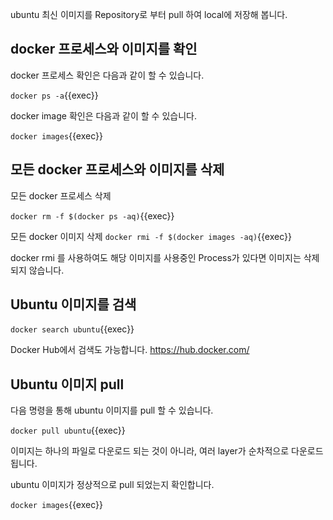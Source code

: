 ubuntu 최신 이미지를 Repository로 부터 pull 하여 local에 저장해 봅니다.

## docker 프로세스와 이미지를 확인
docker 프로세스 확인은 다음과 같이 할 수 있습니다.

`docker ps -a`{{exec}}

docker image 확인은 다음과 같이 할 수 있습니다.

`docker images`{{exec}}

## 모든 docker 프로세스와 이미지를 삭제
모든 docker 프로세스 삭제 

`docker rm -f $(docker ps -aq)`{{exec}}

모든 docker 이미지 삭제
`docker rmi -f $(docker images -aq)`{{exec}}

docker rmi 를 사용하여도 해당 이미지를 사용중인 Process가 있다면 이미지는 삭제되지 않습니다.

## Ubuntu 이미지를 검색

`docker search ubuntu`{{exec}}

Docker Hub에서 검색도 가능합니다.
https://hub.docker.com/

## Ubuntu 이미지 pull
다음 명령을 통해 ubuntu 이미지를 pull 할 수 있습니다.

`docker pull ubuntu`{{exec}}

이미지는 하나의 파일로 다운로드 되는 것이 아니라, 여러 layer가 순차적으로 다운로드 됩니다.

ubuntu 이미지가 정상적으로 pull 되었는지 확인합니다.

`docker images`{{exec}}
